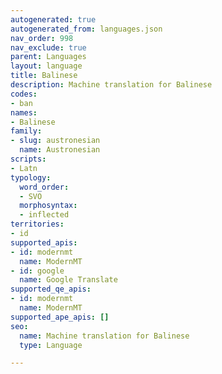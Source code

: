 ```yaml
---
autogenerated: true
autogenerated_from: languages.json
nav_order: 998
nav_exclude: true
parent: Languages
layout: language
title: Balinese
description: Machine translation for Balinese
codes:
- ban
names:
- Balinese
family:
- slug: austronesian
  name: Austronesian
scripts:
- Latn
typology:
  word_order:
  - SVO
  morphosyntax:
  - inflected
territories:
- id
supported_apis:
- id: modernmt
  name: ModernMT
- id: google
  name: Google Translate
supported_qe_apis:
- id: modernmt
  name: ModernMT
supported_ape_apis: []
seo:
  name: Machine translation for Balinese
  type: Language

---
```


